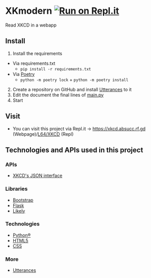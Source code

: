 # XKmodern [![Run on Repl.it](https://repl.it/badge/github/absucc/XKmodern)](https://repl.it/github/absucc/XKmodern)
Read XKCD in a webapp
## Install
1. Install the requirements
  - Via requirements.txt
    - `pip install -r requirements.txt`
  - Via [Poetry](https://python-poetry.org)
    - `python -m poetry lock` + `python -m poetry install`
2. Create a repository on GitHub and install [Utterances](https://github.com/apps/utterances) to it
3. Edit the document the final lines of [main.py](main.py)
4. Start
## Visit
- You can visit this project via Repl.it -> https://xkcd.absucc.rf.gd (Webpage)/[L64/XKCD](https://repl.it/@L64/xkcd) (Repl)
## Technologies and APIs used in this project
### APIs
- [XKCD's JSON interface](https://xkcd.com/json.html)
### Libraries
- [Bootstrap](https://getbootstrap.com)
- [Flask](https://palletsprojects.com/p/flask)
- [Likely](https://ilyabirman.net/projects/likely)
### Technologies
- [Python®](https://python.org)
- [HTML5](https://html.spec.whatwg.org)
- [CSS](https://www.w3.org/TR/CSS/)
### More
- [Utterances](https://utteranc.es)
